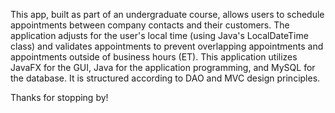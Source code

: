 This app, built as part of an undergraduate course, allows users to schedule appointments between company contacts and their customers. The application adjusts for the
user's local time (using Java's LocalDateTime class) and validates appointments to prevent overlapping appointments and appointments outside of business
hours (ET). This application utilizes JavaFX for the GUI, Java for the application programming, and MySQL for the
database. It is structured according to DAO and MVC design principles.

Thanks for stopping by!
